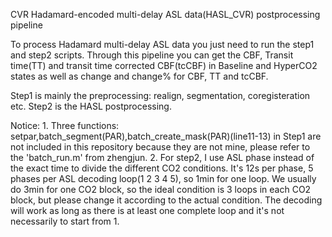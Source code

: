 CVR Hadamard-encoded multi-delay ASL data(HASL_CVR) postprocessing pipeline

To process Hadamard multi-delay ASL data you just need to run the step1 and step2 scripts.
Through this pipeline you can get the CBF, Transit time(TT) and transit time corrected CBF(tcCBF) in Baseline and HyperCO2 states as well as change and change% for CBF, TT and tcCBF.

Step1 is mainly the preprocessing: realign, segmentation, coregisteration etc.
Step2 is the HASL postprocessing.

Notice: 1. Three functions: setpar,batch_segment(PAR),batch_create_mask(PAR)(line11-13) in Step1 are not included in this
           repository because they are not mine, please refer to the 'batch_run.m' from zhengjun.
        2. For step2, I use ASL phase instead of the exact time to divide the different CO2 conditions. 
           It's 12s per phase, 5 phases per ASL decoding loop(1 2 3 4 5), so 1min for one loop. 
           We usually do 3min for one CO2 block, so the ideal condition is 3 loops in each CO2 block, but please change it
           according to the actual condition.
           The decoding will work as long as there is at least one complete loop and it's not necessarily to start from 1. 
        
            
